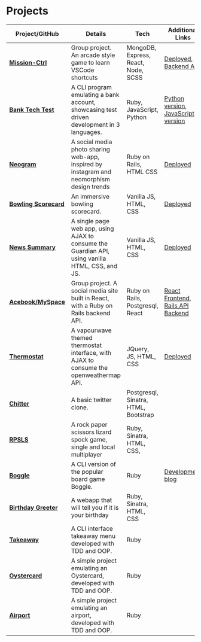 # Projects

| Project/GitHub          | Details                                                                                         | Tech                                 | Additional Links                                                                                                                            |
| ----------------------- | ----------------------------------------------------------------------------------------------- | ------------------------------------ | ------------------------------------------------------------------------------------------------------------------------------------------- |
| **[Mission-Ctrl]**      | Group project. An arcade style game to learn VSCode shortcuts                                   | MongoDB, Express, React, Node, SCSS  | [Deployed](http://mission-ctrl.surge.sh/), [Backend API](https://github.com/hturnbull93/mission-ctrl-api-node)                              |
| **[Bank Tech Test]**    | A CLI program emulating a bank account, showcasing test driven development in 3 languages.      | Ruby, JavaScript, Python             | [Python version](https://github.com/hturnbull93/bank-py), [JavaScript version](https://github.com/hturnbull93/bank-node)                    |
| **[Neogram]**           | A social media photo sharing web-app, inspired by instagram and neomorphism design trends       | Ruby on Rails, HTML CSS              | [Deployed](https://neo-gram.herokuapp.com/)                                                                                                 |
| **[Bowling Scorecard]** | An immersive bowling scorecard.                                                                 | Vanilla JS, HTML, CSS                | [Deployed](http://immersive-bowling-scorecard.surge.sh/)                                                                                    |
| **[News Summary]**      | A single page web app, using AJAX to consume the Guardian API, using vanilla HTML, CSS, and JS. | Vanilla JS, HTML, CSS                | [Deployed](http://guardian-summariser.surge.sh/)                                                                                            |
| **[Acebook/MySpace]**   | Group project. A social media site built in React, with a Ruby on Rails backend API.            | Ruby on Rails, Postgresql, React     | [React Frontend](https://github.com/hturnbull93/acebook-myspace-react), [Rails API Backend](https://github.com/hturnbull93/acebook-myspace) |
| **[Thermostat]**        | A vapourwave themed thermostat interface, with AJAX to consume the openweathermap API.          | JQuery, JS, HTML, CSS                | [Deployed](https://vapourwave-thermostat.surge.sh)                                                                                          |
| **[Chitter]**           | A basic twitter clone.                                                                          | Postgresql, Sinatra, HTML, Bootstrap |                                                                                                                                             |
| **[RPSLS]**             | A rock paper scissors lizard spock game, single and local multiplayer                           | Ruby, Sinatra, HTML, CSS,            |                                                                                                                                             |
| **[Boggle]**            | A CLI version of the popular board game Boggle.                                                 | Ruby                                 | [Development blog](https://medium.com/@hturnbull93/boggle-in-ruby-dice-and-grids-425bb17625ee)                                              |
| **[Birthday Greeter]**  | A webapp that will tell you if it is your birthday                                              | Ruby, Sinatra, HTML, CSS             |                                                                                                                                             |
| **[Takeaway]**          | A CLI interface takeaway menu developed with TDD and OOP.                                       | Ruby                                 |                                                                                                                                             |
| **[Oystercard]**        | A simple project emulating an Oystercard, developed with TDD and OOP.                           | Ruby                                 |                                                                                                                                             |
| **[Airport]**           | A simple project emulating an airport, developed with TDD and OOP.                              | Ruby                                 |                                                                                                                                             |

[mission-ctrl]: https://github.com/tommyrharper/mission-ctrl
[bank tech test]: https://github.com/hturnbull93/bank
[neogram]: https://github.com/hturnbull93/instagram-challenge
[bowling scorecard]: https://github.com/hturnbull93/bowling-challenge
[news summary]: https://github.com/hturnbull93/news-summary-challenge
[acebook/myspace]: https://github.com/hturnbull93/acebook-myspace
[thermostat]: https://github.com/hturnbull93/thermostat
[chitter]: https://github.com/hturnbull93/chitter-challenge
[rpsls]: https://github.com/hturnbull93/rps-challenge
[boggle]: https://github.com/hturnbull93/boggle-in-ruby
[birthday greeter]: https://github.com/hturnbull93/birthday-greeter-app
[takeaway]: https://github.com/hturnbull93/takeaway-challenge
[oystercard]: https://github.com/hturnbull93/oystercard
[airport]: https://github.com/hturnbull93/airport_challenge
[student directory]: https://github.com/hturnbull93/student-directory
